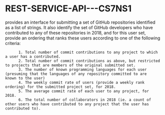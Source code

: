 # REST-SERVICE-API---CS7NS1
provides an interface for submitting a set of GitHub repositories identified as a list of strings. It also identify the set of GitHub developers who have contributed to any of these repositories in 2018, and for this user set, provide an ordering that ranks these users according to one of the following criteria: 

          1. Total number of commit contributions to any project to which a user has a contributed. 
          2. Total number of commit contributions as above, but restricted to projects that are members of the original submitted set.
          3. The number of known programming languages for each user (presuming that the languages of any repository committed to are      known to the user)         
          4. The weekly commit rate of users (provide a weekly rank ordering) for the submitted project set, for 2018.         
          5. The average commit rate of each user to any project, for 2018.         
          6. The total number of collaborators in 2018 (ie. a count of other users who have contributed to any project that the user has contributed to).
